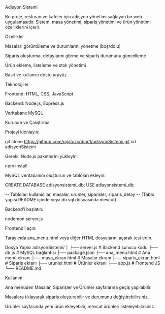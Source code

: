 Adisyon Sistemi

Bu proje, restoran ve kafeler için adisyon yönetimi sağlayan bir web uygulamasıdır. Sistem, masa yönetimi, sipariş yönetimi ve ürün yönetimi özelliklerini içerir.

Özellikler

Masaları görüntüleme ve durumlarını yönetme (boş/dolu)

Sipariş oluşturma, detaylarını görme ve sipariş durumunu güncelleme

Ürün ekleme, listeleme ve stok yönetimi

Basit ve kullanıcı dostu arayüz

Teknolojiler

Frontend: HTML, CSS, JavaScript

Backend: Node.js, Express.js

Veritabanı: MySQL

Kurulum ve Çalıştırma

Projeyi klonlayın:

git clone https://github.com/rojatozcoban1/adisyonSistemi.git
cd adisyonSistemi


Gerekli Node.js paketlerini yükleyin:

npm install


MySQL veritabanını oluşturun ve tabloları ekleyin:

CREATE DATABASE adisyonsistemi_db;
USE adisyonsistemi_db;

-- Tablolar: kullanicilar, masalar, urunler, siparisler, siparis_detay
-- (Tablo yapısı README içinde veya db.sql dosyasında mevcut)


Backend’i başlatın:

nodemon server.js


Frontend’i açın:

Tarayıcıda ana_menu.html veya diğer HTML dosyalarını açarak test edin.

Dosya Yapısı
adisyonSistemi/
│
├── server.js         # Backend sunucu kodu
├── db.js             # MySQL bağlantısı
├── package.json
├── ana_menu.html     # Ana menü ekranı
├── masa_ekran.html   # Masalar ekranı
├── siparis_ekran.html # Sipariş ekranı
├── urunler.html      # Ürünler ekranı
├── app.js            # Frontend JS
└── README.md

Kullanım

Ana menüden Masalar, Siparişler ve Ürünler sayfalarına geçiş yapılabilir.

Masalara tıklayarak sipariş oluşturabilir ve durumunu değiştirebilirsiniz.

Ürünler sayfasında yeni ürün ekleyebilir, mevcut ürünleri listeleyebilirsiniz.
